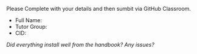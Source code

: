 Please Complete with your details and then sumbit via GitHub Classroom.
* Full Name:
* Tutor Group:
* CID:

*Did everything install well from the handbook? Any issues?*
